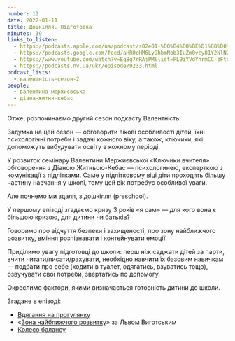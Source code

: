 ```yaml
---
number: 12
date: 2022-01-11
title: Дошкілля. Підготовка
minutes: 39
links_to_listen:
  - https://podcasts.apple.com/ua/podcast/s02e01-%D0%B4%D0%BE%D1%88%D0%BA%D1%96%D0%BB%D0%BB%D1%8F-%D0%BF%D1%96%D0%B4%D0%B3%D0%BE%D1%82%D0%BE%D0%B2%D0%BA%D0%B0/id1581632743?i=1000547521008
  - https://podcasts.google.com/feed/aHR0cHM6Ly9hbmNob3IuZm0vcy81Y2NlN2UzOC9wb2RjYXN0L3Jzcw/episode/Y2ZlNDU3NDQtN2I4YS00MTQ3LWEyNGMtMTJkZWVjMGNhYTY4?sa=X&ved=0CA0QkfYCahcKEwjIs-ejsOD6AhUAAAAAHQAAAAAQAQ
  - https://www.youtube.com/watch?v=Eq8q7rRAjPM&list=PL9iYVdYhrmCC-zFtq60fYg70jZlh3HtPT&index=1
  - https://podcasts.nv.ua/ukr/episode/9233.html
podcast_lists:
  - валентність-сезон-2
people:
  - валентина-мержиєвська
  - діана-житня-кебас
---
```


Отже, розпочинаємо другий сезон подкасту Валентність.

Задумка на цей сезон — обговорити вікові особливості дітей, їхні психологічні
потреби і задачі кожного віку, а також, ключики, які допоможуть вибудувати
освіту в кожному періоді.

У розвиток семінару Валентини Мержиєвської «Ключики вчителя» обговорення з
Діаною Житньою-Кебас — психологинею, експерткою з комунікації з підлітками.
Саме у підлітковому віці діти проходять більшу частину навчання у школі, тому
цей вік потребує особливої уваги.

Але почнемо ми здаля, з дошкілля (preschool).

У першому епізоді згадаємо кризу 3 років «я сам» — для кого вона є більшою
кризою, для дитини чи батьків?

Говоримо про відчуття безпеки і захищеності, про зону найближчого розвитку,
вміння розпізнавати і контейнувати емоції.

Приділимо увагу підготовці до школи: перш ніж саджати дітей за парти, вчити
читати/писати/рахувати, необхідно навчити їх базовим навичкам — подбати про
себе (ходити в туалет, одягатись, взуватись тощо), озвучувати свої потреби,
звертатись по допомогу.

Окреслимо фактори, якими визначається готовність дитини до школи.

Згадане в епізоді:

- [Вдягання на прогулянку][1]
- «[Зона найближчого розвитку][2]» за Львом Виготським
- [Колесо балансу][3]

[1]: https://youtu.be/8JaM299X2fk
[2]: http://www.krliman-cvr.dn.sch.in.ua/storinka_psihologa/batjkam/zona_najblizhchogo_rozvitku_yak_rushijna_sila_rozvitku_ditini/
[3]: https://dubovychi.krolevec-osvita.gov.ua/news/20-34-10-13-05-2020/
